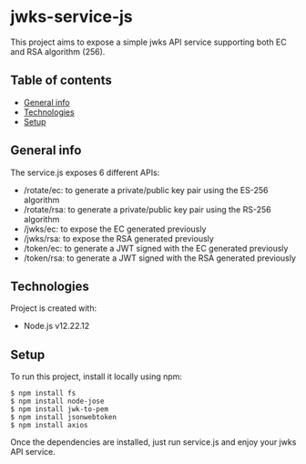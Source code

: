 # jwks-service-js
This project aims to expose a simple jwks API service supporting both EC and RSA algorithm (256). 

## Table of contents
* [General info](#general-info)
* [Technologies](#technologies)
* [Setup](#setup)

## General info
The service.js exposes 6 different APIs:
* /rotate/ec: to generate a private/public key pair using the ES-256 algorithm
* /rotate/rsa: to generate a private/public key pair using the RS-256 algorithm
* /jwks/ec: to expose the EC generated previously
* /jwks/rsa: to expose the RSA generated previously
* /token/ec: to generate a JWT signed with the EC generated previously
* /token/rsa: to generate a JWT signed with the RSA generated previously
	
## Technologies
Project is created with:
* Node.js v12.22.12
	
## Setup
To run this project, install it locally using npm:

```
$ npm install fs
$ npm install node-jose
$ npm install jwk-to-pem
$ npm install jsonwebtoken
$ npm install axios
```
Once the dependencies are installed, just run service.js and enjoy your jwks API service.
